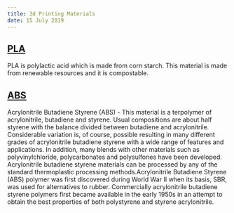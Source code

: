 ```yaml
---
title: 3d Printing Materials
date: 15 July 2019
---
```




## [PLA](https://plastics.ulprospector.com/generics/34/c/t/polylactic-acid-pla-properties-processing)

PLA is polylactic acid which is made from corn starch. This material is made
from renewable resources and it is compostable.

## [ABS](https://plastics.ulprospector.com/generics/1/acrylonitrile-butadiene-styrene-abs)

Acrylonitrile Butadiene Styrene (ABS) - This material is a terpolymer of
acrylonitrile, butadiene and styrene. Usual compositions are about half
styrene with the balance divided between butadiene and acrylonitrile.
Considerable variation is, of course, possible resulting in many different
grades of acrylonitrile butadiene styrene with a wide range of features
and applications. In addition, many blends with other materials such as
polyvinylchloride, polycarbonates and polysulfones have been developed.
Acrylonitrile butadiene styrene materials can be processed by any of the
standard thermoplastic processing methods.Acrylonitrile Butadiene
Styrene (ABS) polymer was first discovered during World War II when its
basis, SBR, was used for alternatives to rubber. Commercially acrylonitrile
butadiene styrene polymers first became available in the early 1950s in an
attempt to obtain the best properties of both polystyrene and styrene
acrylonitrile.
